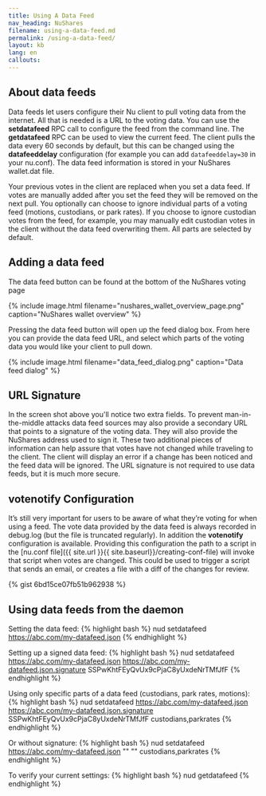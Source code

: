 ```yaml
---
title: Using A Data Feed
nav_heading: NuShares
filename: using-a-data-feed.md
permalink: /using-a-data-feed/
layout: kb
lang: en
callouts:
---
```

## About data feeds

Data feeds let users configure their Nu client to pull voting data from the internet. All that is needed is a URL to the voting data. You can use the **setdatafeed** RPC call to configure the feed from the command line. The **getdatafeed** RPC can be used to view the current feed. The client pulls the data every 60 seconds by default, but this can be changed using the **datafeeddelay** configuration (for example you can add `datafeeddelay=30` in your nu.conf). The data feed information is stored in your NuShares wallet.dat file.

Your previous votes in the client are replaced when you set a data feed. If votes are manually added after you set the feed they will be removed on the next pull. You optionally can choose to ignore individual parts of a voting feed (motions, custodians, or park rates). If you choose to ignore custodian votes from the feed, for example, you may manually edit custodian votes in the client without the data feed overwriting them. All parts are selected by default.

## Adding a data feed

The data feed button can be found at the bottom of the NuShares voting page

{% include image.html filename="nushares_wallet_overview_page.png" caption="NuShares wallet overview" %}

Pressing the data feed button will open up the feed dialog box. From here you can provide the data feed URL, and select which parts of the voting data you would like your client to pull down.

{% include image.html filename="data_feed_dialog.png" caption="Data feed dialog" %}

## URL Signature

In the screen shot above you'll notice two extra fields. To prevent man-in-the-middle attacks data feed sources may also provide a secondary URL that points to a signature of the voting data. They will also provide the NuShares address used to sign it. These two additional pieces of information can help assure that votes have not changed while traveling to the client. The client will display an error if a change has been noticed and the feed data will be ignored. The URL signature is not required to use data feeds, but it is much more secure.

## votenotify Configuration

It’s still very important for users to be aware of what they’re voting for when using a feed. The vote data provided by the data feed is always recorded in debug.log (but the file is truncated regularly). In addition the **votenotify** configuration is available. Providing this configuration the path to a script in the [nu.conf file]({{ site.url }}{{ site.baseurl}}/creating-conf-file) will invoke that script when votes are changed. This could be used to trigger a script that sends an email, or creates a file with a diff of the changes for review.

{% gist 6bd15ce07fb51b962938 %}

## Using data feeds from the daemon

Setting the data feed:
{% highlight bash %}
nud setdatafeed https://abc.com/my-datafeed.json
{% endhighlight %}

Setting up a signed data feed:
{% highlight bash %}
nud setdatafeed https://abc.com/my-datafeed.json https://abc.com/my-datafeed.json.signature SSPwKhtFEyQvUx9cPjaC8yUxdeNrTMfJfF
{% endhighlight %}

Using only specific parts of a data feed (custodians, park rates, motions):
{% highlight bash %}
nud setdatafeed https://abc.com/my-datafeed.json https://abc.com/my-datafeed.json.signature SSPwKhtFEyQvUx9cPjaC8yUxdeNrTMfJfF custodians,parkrates
{% endhighlight %}

Or without signature:
{% highlight bash %}
nud setdatafeed https://abc.com/my-datafeed.json "" "" custodians,parkrates
{% endhighlight %}

To verify your current settings:
{% highlight bash %}
nud getdatafeed
{% endhighlight %}
